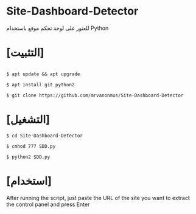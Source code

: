 # Site-Dashboard-Detector
للعثور على لوحة تحكم موقع باستخدام Python


# [التثبيت] 
```

$ apt update && apt upgrade

$ apt install git python2

$ git clone https://github.com/mrvanonmus/Site-Dashboard-Detector
```
# [التشغيل] 
```
$ cd Site-Dashboard-Detector

$ cmhod 777 SDD.py

$ python2 SDD.py
```
# [استخدام]
After running the script, just paste the URL of the site you want to extract the control panel and press Enter

